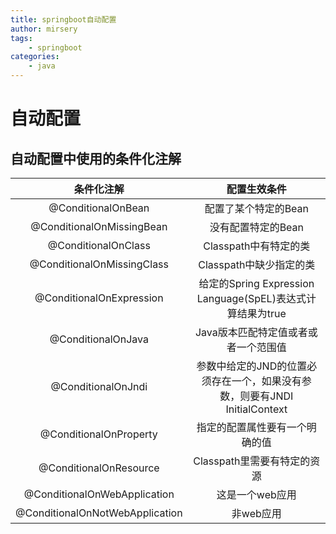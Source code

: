 ```yaml
---
title: springboot自动配置
author: mirsery
tags: 
    - springboot
categories: 
    - java  
---
```


# 自动配置
## 自动配置中使用的条件化注解

|条件化注解|配置生效条件|
|:---:|:---:|
@ConditionalOnBean|配置了某个特定的Bean
@ConditionalOnMissingBean|没有配置特定的Bean
@ConditionalOnClass | Classpath中有特定的类
@ConditionalOnMissingClass| Classpath中缺少指定的类
@ConditionalOnExpression|给定的Spring Expression Language(SpEL)表达式计算结果为true
@ConditionalOnJava|Java版本匹配特定值或者或者一个范围值
@ConditionalOnJndi|参数中给定的JND的位置必须存在一个，如果没有参数，则要有JNDI InitialContext
@ConditionalOnProperty|指定的配置属性要有一个明确的值
@ConditionalOnResource|Classpath里需要有特定的资源
@ConditionalOnWebApplication|这是一个web应用
@ConditionalOnNotWebApplication|非web应用


